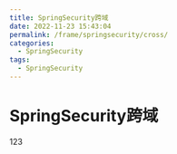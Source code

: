 ```yaml
---
title: SpringSecurity跨域
date: 2022-11-23 15:43:04
permalink: /frame/springsecurity/cross/
categories:
  - SpringSecurity
tags:
  - SpringSecurity
---
```


# SpringSecurity跨域

123